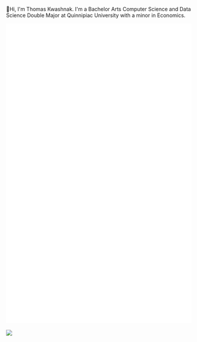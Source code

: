 <!-- - 👋 Hi, I’m Thomas Kwashnak, aka @LittleTealeaf
- I am currently a Computer Science major at Quinnipiac University with a double minor in Economics and Data Science.
- I love dungeons & dragons, martial arts, rubiks cubes, and learning!
 -->
 
 👋Hi, I'm Thomas Kwashnak. I'm a Bachelor Arts Computer Science and Data Science Double Major at Quinnipiac University with a minor in Economics.
 

<!-- ![](./resources/default_metrics.svg)  
![](./resources/habits_chart.svg)  
![](./resources/language_analysis.svg)  
![](./resources/code_snippet.svg)   
![](./resources/recent_activity.svg) -->




![](./resources/metrics.svg)
<!-- [![Update Metrics](https://github.com/LittleTealeaf/LittleTealeaf/actions/workflows/update_metrics.yml/badge.svg?branch=main)](https://github.com/LittleTealeaf/LittleTealeaf/actions/workflows/update_metrics.yml) -->
<!--- 
*Note, HTML is not listed as it is over-represented via javadocs. Additionally, some languages are in my repositories, however since I did not write them, I do not know them as well* --->

<a href="https://github.com/anuraghazra/github-readme-stats">
  <img align="center" src="https://github-readme-stats.vercel.app/api/top-langs/?username=LittleTealeaf&layout=compact&title_color=fff&text_color=fff&bg_color=0D1117&hide=HTML" />
</a>
<!-- <a href="https://github.com/anuraghazra/github-readme-stats">
  <img align="center" src="https://github-readme-stats.vercel.app/api?username=LittleTealeaf&title_color=fff&text_color=fff&icon_color=F7DF1E&bg_color=0D1117&show_icons=true" />
</a> -->
 </p> 

<p align="center">
 

 
